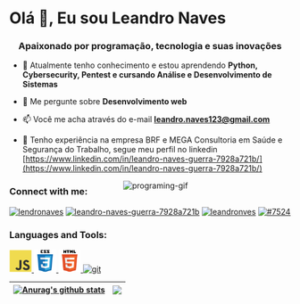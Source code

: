 <h1>Olá 👋, Eu sou Leandro Naves</h1>
<h3 align="center">Apaixonado por programação, tecnologia e suas inovações</h3>

- 🌱 Atualmente tenho conhecimento e estou aprendendo **Python, Cybersecurity, Pentest e cursando Análise e Desenvolvimento de Sistemas**

- 💬 Me pergunte sobre **Desenvolvimento web**

- 📫 Você me acha através do e-mail **leandro.naves123@gmail.com**

- 📄 Tenho experiência na empresa BRF e MEGA Consultoria em Saúde e Segurança do Trabalho, segue meu perfil no linkedin [https://www.linkedin.com/in/leandro-naves-guerra-7928a721b/](https://www.linkedin.com/in/leandro-naves-guerra-7928a721b/)
<img align="right" alt="programing-gif" width="300" src="https://camo.githubusercontent.com/cae12fddd9d6982901d82580bdf321d81fb299141098ca1c2d4891870827bf17/68747470733a2f2f6d69726f2e6d656469756d2e636f6d2f6d61782f313336302f302a37513379765349765f7430696f4a2d5a2e676966">

<h3 align="left">Connect with me:</h3>
<p align="left">
<a href="https://instagram.com/lendronaves" target="blank"><img align="center" src="https://raw.githubusercontent.com/rahuldkjain/github-profile-readme-generator/master/src/images/icons/Social/instagram.svg" alt="lendronaves" height="30" width="40" /></a>
<a href="https://linkedin.com/in/leandro-naves-guerra-7928a721b" target="blank"><img align="center" src="https://raw.githubusercontent.com/rahuldkjain/github-profile-readme-generator/master/src/images/icons/Social/linked-in-alt.svg" alt="leandro-naves-guerra-7928a721b" height="30" width="40" /></a>
<a href="https://codepen.io/leandronves" target="blank"><img align="center" src="https://raw.githubusercontent.com/rahuldkjain/github-profile-readme-generator/master/src/images/icons/Social/codepen.svg" alt="leandronves" height="30" width="40" /></a>
<a href="https://discord.gg/#7524" target="blank"><img align="center" src="https://raw.githubusercontent.com/rahuldkjain/github-profile-readme-generator/master/src/images/icons/Social/discord.svg" alt="#7524" height="30" width="40" /></a>
</p>

<h3 align="left">Languages and Tools:</h3>
<p align="left"> 
</a> <a href="https://developer.mozilla.org/en-US/docs/Web/JavaScript" target="_blank" rel="noreferrer"> <img src="https://raw.githubusercontent.com/devicons/devicon/master/icons/javascript/javascript-original.svg" alt="javascript" width="40" height="40"/> </a> <a href="https://www.w3schools.com/css/" target="_blank" rel="noreferrer"> <img src="https://raw.githubusercontent.com/devicons/devicon/master/icons/css3/css3-original-wordmark.svg" alt="css3" width="40" height="40"/>  <a href="https://developer.mozilla.org/pt-BR/docs/Web/HTML/" target="_blank" rel="noreferrer"> <img src="https://raw.githubusercontent.com/devicons/devicon/master/icons/html5/html5-original-wordmark.svg" alt="html5" width="40" height="40"/>  </a> <a href="https://git-scm.com/" target="_blank" rel="noreferrer"> <img src="https://www.vectorlogo.zone/logos/git-scm/git-scm-icon.svg" alt="git" width="40" height="40"/> </a> </p>


| <a href="https://github.com/LeandroNves/github-readme-stats"> <img align="center" src="https://github-readme-stats.vercel.app/api?username=LeandroNves&show_icons=true&include_all_commits=true&theme=dark&hide_border=true" alt="Anurag's github stats" /></a> | <a href="https://github.com/LeandroNves/github-readme-stats"><img align="center" src="https://github-readme-stats.vercel.app/api/top-langs/?username=LeandroNves&layout=compact&theme=dark&hide_border=true" /></a> |
| ------------- | ------------- |
